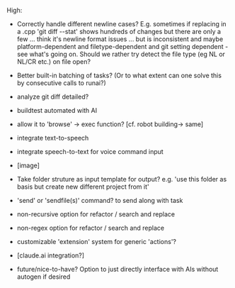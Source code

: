High:
* Correctly handle different newline cases? E.g. sometimes if replacing in a .cpp 'git diff --stat' shows hundreds of changes but there are only a few ... think it's newline format issues ... but is inconsistent and maybe platform-dependent and filetype-dependent and git setting dependent - see what's going on. Should we rather try detect the file type (eg NL or NL/CR etc.) on file open?

* Better built-in batching of tasks? (Or to what extent can one solve this by consecutive calls to runai?)
* analyze git diff detailed?
* buildtest automated with AI
* allow it to 'browse' -> exec function? [cf. robot building-> same]
* integrate text-to-speech
* integrate speech-to-text for voice command input
* [image]
* Take folder struture as input template for output?
e.g. 'use this folder as basis but create new different project from it'
* 'send' or 'sendfile(s)' command? to send along with task
* non-recursive option for refactor / search and replace
* non-regex option for refactor / search and replace
* customizable 'extension' system for generic 'actions'?
* [claude.ai integration?]
* future/nice-to-have? Option to just directly interface with AIs without autogen if desired
 